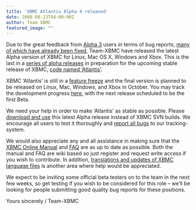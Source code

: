 ```yaml
---
title: 'XBMC Atlantis Alpha 4 released'
date: 2008-08-23T04:00:00Z
author: Team XBMC
featured_image: ""
---
```

Due to the great feedback from [Alpha 3](/upcoming-xbmc-atlantis-release-feature-freeze-updated) users in terms of bug reports, [many of which have already been fixed](http://trac.xbmc.org/milestone/8.10), Team-XBMC have released the latest Alpha version of XBMC for Linux, Mac OS X, Windows and Xbox. This is the last in a [series of alpha releases](https://en.wikipedia.org/wiki/Software_release_life_cycle) in preparation for the upcoming stable release of XBMC, [code named ‘Atlantis’](../../gamester17/?p=3).

 XBMC ‘Atlantis’ is still in a [feature freeze](https://en.wikipedia.org/wiki/Freeze_%28software_engineering%29) and the final version is planned to be released on Linux, Mac, Windows, and Xbox in October. You may track the development progress [here](http://trac.xbmc.org/milestone/8.10), with the next release scheduled to be the first Beta.

 We need your help in order to make ‘Atlantis’ as stable as possible. Please [download and use](https://kodi.wiki/download/) this latest Alpha release instead of XBMC SVN builds. We encourage all users to test it thoroughly and [report all bugs](https://kodi.wiki/view/HOW-TO_Submit_a_Proper_Bug_Report) to our tracking-system.

 We would also appreciate any and all assistance in making sure that the [XBMC Online Manual](https://kodi.wiki/view/XBMC_Online_Manual) and [FAQ](https://kodi.wiki/view/Frequently_Asked_Questions) are as up to date as possible. Both the manual and FAQ are wiki based so just register and request write access if you wish to contribute. In addition, [translations and updates of XBMC language files](https://kodi.wiki/view/Information_on_Language_Support) is another area where help would be appreciated.

 We expect to be inviting some official beta testers on to the team in the next few weeks, so get testing if you wish to be considered for this role – we’ll be looking for people submitting good quality bug reports for these positions.

 Yours sincerely / Team-XBMC

 